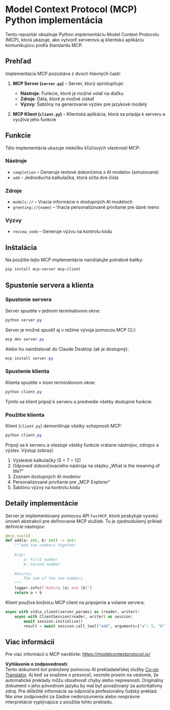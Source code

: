 <!--
CO_OP_TRANSLATOR_METADATA:
{
  "original_hash": "706b9b075dc484b73a053e6e9c709b4b",
  "translation_date": "2025-05-25T13:33:09+00:00",
  "source_file": "04-PracticalImplementation/samples/python/README.md",
  "language_code": "sk"
}
-->
# Model Context Protocol (MCP) Python implementácia

Tento repozitár obsahuje Python implementáciu Model Context Protocolu (MCP), ktorá ukazuje, ako vytvoriť serverovú aj klientskú aplikáciu komunikujúcu podľa štandardu MCP.

## Prehľad

Implementácia MCP pozostáva z dvoch hlavných častí:

1. **MCP Server (`server.py`)** – Server, ktorý sprístupňuje:
   - **Nástroje**: Funkcie, ktoré je možné volať na diaľku
   - **Zdroje**: Dáta, ktoré je možné získať
   - **Výzvy**: Šablóny na generovanie výziev pre jazykové modely

2. **MCP Klient (`client.py`)** – Klientská aplikácia, ktorá sa pripája k serveru a využíva jeho funkcie

## Funkcie

Táto implementácia ukazuje niekoľko kľúčových vlastností MCP:

### Nástroje
- `completion` – Generuje textové dokončenia z AI modelov (simulované)
- `add` – Jednoduchá kalkulačka, ktorá sčíta dve čísla

### Zdroje
- `models://` – Vracia informácie o dostupných AI modeloch
- `greeting://{name}` – Vracia personalizované privítanie pre dané meno

### Výzvy
- `review_code` – Generuje výzvu na kontrolu kódu

## Inštalácia

Na použitie tejto MCP implementácie nainštalujte potrebné balíky:

```powershell
pip install mcp-server mcp-client
```

## Spustenie servera a klienta

### Spustenie servera

Server spustite v jednom terminálovom okne:

```powershell
python server.py
```

Server je možné spustiť aj v režime vývoja pomocou MCP CLI:

```powershell
mcp dev server.py
```

Alebo ho nainštalovať do Claude Desktop (ak je dostupný):

```powershell
mcp install server.py
```

### Spustenie klienta

Klienta spustite v inom terminálovom okne:

```powershell
python client.py
```

Týmto sa klient pripojí k serveru a predvedie všetky dostupné funkcie.

### Použitie klienta

Klient (`client.py`) demonštruje všetky schopnosti MCP:

```powershell
python client.py
```

Pripojí sa k serveru a otestuje všetky funkcie vrátane nástrojov, zdrojov a výziev. Výstup zobrazí:

1. Výsledok kalkulačky (5 + 7 = 12)
2. Odpoveď dokončovacieho nástroja na otázku „What is the meaning of life?“
3. Zoznam dostupných AI modelov
4. Personalizované privítanie pre „MCP Explorer“
5. Šablónu výzvy na kontrolu kódu

## Detaily implementácie

Server je implementovaný pomocou API `FastMCP`, ktoré poskytuje vysokú úroveň abstrakcií pre definovanie MCP služieb. Tu je zjednodušený príklad definície nástrojov:

```python
@mcp.tool()
def add(a: int, b: int) -> int:
    """Add two numbers together
    
    Args:
        a: First number
        b: Second number
    
    Returns:
        The sum of the two numbers
    """
    logger.info(f"Adding {a} and {b}")
    return a + b
```

Klient používa knižnicu MCP client na pripojenie a volanie servera:

```python
async with stdio_client(server_params) as (reader, writer):
    async with ClientSession(reader, writer) as session:
        await session.initialize()
        result = await session.call_tool("add", arguments={"a": 5, "b": 7})
```

## Viac informácií

Pre viac informácií o MCP navštívte: https://modelcontextprotocol.io/

**Vyhlásenie o zodpovednosti**:  
Tento dokument bol preložený pomocou AI prekladateľskej služby [Co-op Translator](https://github.com/Azure/co-op-translator). Aj keď sa snažíme o presnosť, vezmite prosím na vedomie, že automatické preklady môžu obsahovať chyby alebo nepresnosti. Originálny dokument v jeho pôvodnom jazyku by mal byť považovaný za autoritatívny zdroj. Pre dôležité informácie sa odporúča profesionálny ľudský preklad. Nie sme zodpovední za žiadne nedorozumenia alebo nesprávne interpretácie vyplývajúce z použitia tohto prekladu.